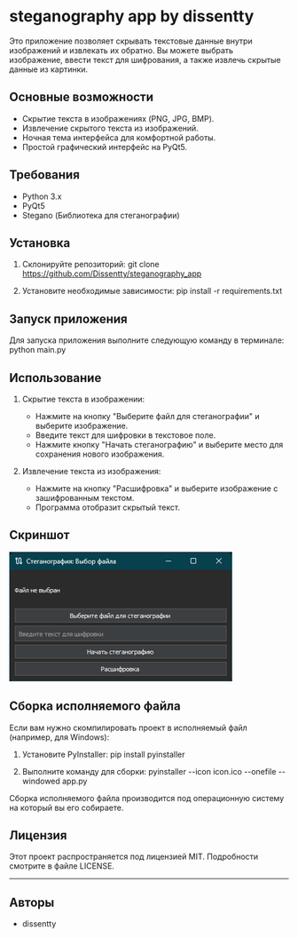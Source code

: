 # steganography app by dissentty

Это приложение позволяет скрывать текстовые данные внутри изображений и извлекать их обратно. Вы можете выбрать изображение, ввести текст для шифрования, а также извлечь скрытые данные из картинки.

## Основные возможности

- Скрытие текста в изображениях (PNG, JPG, BMP).
- Извлечение скрытого текста из изображений.
- Ночная тема интерфейса для комфортной работы.
- Простой графический интерфейс на PyQt5.

## Требования

- Python 3.x
- PyQt5
- Stegano (Библиотека для стеганографии)

## Установка

1. Склонируйте репозиторий:
git clone https://github.com/Dissentty/steganography_app

2. Установите необходимые зависимости:
pip install -r requirements.txt

## Запуск приложения

Для запуска приложения выполните следующую команду в терминале:
python main.py

## Использование

1. Скрытие текста в изображении:
   - Нажмите на кнопку "Выберите файл для стеганографии" и выберите изображение.
   - Введите текст для шифровки в текстовое поле.
   - Нажмите кнопку "Начать стеганографию" и выберите место для сохранения нового изображения.
   
2. Извлечение текста из изображения:
   - Нажмите на кнопку "Расшифровка" и выберите изображение с зашифрованным текстом.
   - Программа отобразит скрытый текст.

## Скриншот

![img.png](img.png)

## Сборка исполняемого файла

Если вам нужно скомпилировать проект в исполняемый файл (например, для Windows):

1. Установите PyInstaller:
pip install pyinstaller

2. Выполните команду для сборки:
pyinstaller --icon icon.ico --onefile --windowed app.py

Сборка исполняемого файла производится под операционную систему на который вы его собираете.

## Лицензия

Этот проект распространяется под лицензией MIT. Подробности смотрите в файле LICENSE.

---

## Авторы

- dissentty

